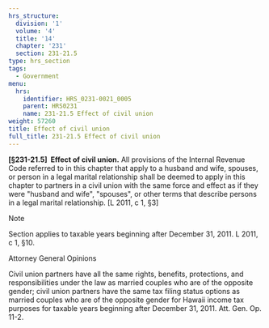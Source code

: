 ```yaml
---
hrs_structure:
  division: '1'
  volume: '4'
  title: '14'
  chapter: '231'
  section: 231-21.5
type: hrs_section
tags:
  - Government
menu:
  hrs:
    identifier: HRS_0231-0021_0005
    parent: HRS0231
    name: 231-21.5 Effect of civil union
weight: 57260
title: Effect of civil union
full_title: 231-21.5 Effect of civil union
---
```

**[§231-21.5]  Effect of civil union.** All provisions of the Internal Revenue Code referred to in this chapter that apply to a husband and wife, spouses, or person in a legal marital relationship shall be deemed to apply in this chapter to partners in a civil union with the same force and effect as if they were "husband and wife", "spouses", or other terms that describe persons in a legal marital relationship. [L 2011, c 1, §3]

Note

Section applies to taxable years beginning after December 31, 2011\. L 2011, c 1, §10.

Attorney General Opinions

Civil union partners have all the same rights, benefits, protections, and responsibilities under the law as married couples who are of the opposite gender; civil union partners have the same tax filing status options as married couples who are of the opposite gender for Hawaii income tax purposes for taxable years beginning after December 31, 2011\. Att. Gen. Op. 11-2.